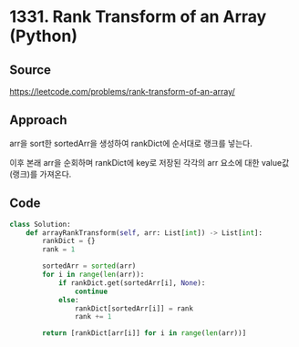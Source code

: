 # 1331. Rank Transform of an Array (Python)

## Source

https://leetcode.com/problems/rank-transform-of-an-array/

## Approach

arr을 sort한 sortedArr을 생성하여 rankDict에 순서대로 랭크를 넣는다.

이후 본래 arr을 순회하며 rankDict에 key로 저장된 각각의 arr 요소에 대한 value값(랭크)를 가져온다.

## Code

```python
class Solution:
    def arrayRankTransform(self, arr: List[int]) -> List[int]:
        rankDict = {}
        rank = 1

        sortedArr = sorted(arr)
        for i in range(len(arr)):
            if rankDict.get(sortedArr[i], None):
                continue
            else:
                rankDict[sortedArr[i]] = rank
                rank += 1

        return [rankDict[arr[i]] for i in range(len(arr))]
```
